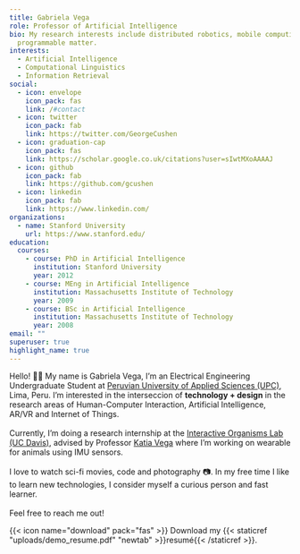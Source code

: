 ```yaml
---
title: Gabriela Vega
role: Professor of Artificial Intelligence
bio: My research interests include distributed robotics, mobile computing and
  programmable matter.
interests:
  - Artificial Intelligence
  - Computational Linguistics
  - Information Retrieval
social:
  - icon: envelope
    icon_pack: fas
    link: /#contact
  - icon: twitter
    icon_pack: fab
    link: https://twitter.com/GeorgeCushen
  - icon: graduation-cap
    icon_pack: fas
    link: https://scholar.google.co.uk/citations?user=sIwtMXoAAAAJ
  - icon: github
    icon_pack: fab
    link: https://github.com/gcushen
  - icon: linkedin
    icon_pack: fab
    link: https://www.linkedin.com/
organizations:
  - name: Stanford University
    url: https://www.stanford.edu/
education:
  courses:
    - course: PhD in Artificial Intelligence
      institution: Stanford University
      year: 2012
    - course: MEng in Artificial Intelligence
      institution: Massachusetts Institute of Technology
      year: 2009
    - course: BSc in Artificial Intelligence
      institution: Massachusetts Institute of Technology
      year: 2008
email: ""
superuser: true
highlight_name: true
---
```

Hello! 👋🏻 My name is Gabriela Vega, I’m an Electrical Engineering Undergraduate Student at [Peruvian University of Applied Sciences (UPC)](http://upc.edu.pe/), Lima, Peru. I’m interested in the interseccion of **technology + design** in the research areas of Human-Computer Interaction, Artificial Intelligence, AR/VR and Internet of Things.\
\
Currently, I’m doing a research internship at the [Interactive Organisms Lab (UC Davis)](http://iolab.ucdavis.edu/people.html), advised by Professor [Katia Vega](https://scholar.google.com/citations?user=No4mGbsAAAAJ&hl=es) where I’m working on wearable for animals using IMU sensors.\
\
I love to watch sci-fi movies, code and photography 📷. In my free time I like to learn new technologies, I consider myself a curious person and fast learner.\
\
Feel free to reach me out!

{{< icon name="download" pack="fas" >}} Download my {{< staticref "uploads/demo_resume.pdf" "newtab" >}}resumé{{< /staticref >}}.